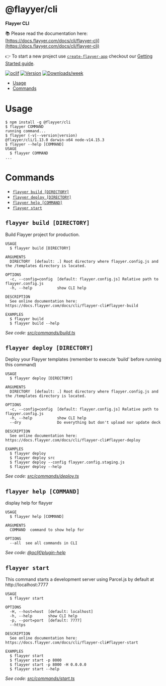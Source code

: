 @flayyer/cli
===========

**Flayyer CLI**

📚 Please read the documentation here: [https://docs.flayyer.com/docs/cli/flayyer-cli](https://docs.flayyer.com/docs/cli/flayyer-cli)

👉 To start a new project use [`create-flayyer-app`](https://github.com/flayyer/create-flayyer-app) checkout our [Getting Started guide](https://docs.flayyer.com/docs/).

[![oclif](https://img.shields.io/badge/cli-oclif-brightgreen.svg)](https://oclif.io)
[![Version](https://img.shields.io/npm/v/@flayyer/cli.svg)](https://npmjs.org/package/@flayyer/cli)
[![Downloads/week](https://img.shields.io/npm/dw/@flayyer/cli.svg)](https://npmjs.org/package/@flayyer/cli)

<!-- toc -->
* [Usage](#usage)
* [Commands](#commands)
<!-- tocstop -->
# Usage
<!-- usage -->
```sh-session
$ npm install -g @flayyer/cli
$ flayyer COMMAND
running command...
$ flayyer (-v|--version|version)
@flayyer/cli/1.13.0 darwin-x64 node-v14.15.3
$ flayyer --help [COMMAND]
USAGE
  $ flayyer COMMAND
...
```
<!-- usagestop -->
# Commands
<!-- commands -->
* [`flayyer build [DIRECTORY]`](#flayyer-build-directory)
* [`flayyer deploy [DIRECTORY]`](#flayyer-deploy-directory)
* [`flayyer help [COMMAND]`](#flayyer-help-command)
* [`flayyer start`](#flayyer-start)

## `flayyer build [DIRECTORY]`

Build Flayyer project for production.

```
USAGE
  $ flayyer build [DIRECTORY]

ARGUMENTS
  DIRECTORY  [default: .] Root directory where flayyer.config.js and the /templates directory is located.

OPTIONS
  -c, --config=config  [default: flayyer.config.js] Relative path to flayyer.config.js
  -h, --help           show CLI help

DESCRIPTION
  See online documentation here: https://docs.flayyer.com/docs/cli/flayyer-cli#flayyer-build

EXAMPLES
  $ flayyer build
  $ flayyer build --help
```

_See code: [src/commands/build.ts](https://github.com/flayyer/flayyer-cli/blob/v1.13.0/src/commands/build.ts)_

## `flayyer deploy [DIRECTORY]`

Deploy your Flayyer templates (remember to execute 'build' before running this command)

```
USAGE
  $ flayyer deploy [DIRECTORY]

ARGUMENTS
  DIRECTORY  [default: .] Root directory where flayyer.config.js and the /templates directory is located.

OPTIONS
  -c, --config=config  [default: flayyer.config.js] Relative path to flayyer.config.js
  -h, --help           show CLI help
  --dry                Do everything but don't upload nor update deck

DESCRIPTION
  See online documentation here: https://docs.flayyer.com/docs/cli/flayyer-cli#flayyer-deploy

EXAMPLES
  $ flayyer deploy
  $ flayyer deploy src
  $ flayyer deploy --config flayyer.config.staging.js
  $ flayyer deploy --help
```

_See code: [src/commands/deploy.ts](https://github.com/flayyer/flayyer-cli/blob/v1.13.0/src/commands/deploy.ts)_

## `flayyer help [COMMAND]`

display help for flayyer

```
USAGE
  $ flayyer help [COMMAND]

ARGUMENTS
  COMMAND  command to show help for

OPTIONS
  --all  see all commands in CLI
```

_See code: [@oclif/plugin-help](https://github.com/oclif/plugin-help/blob/v3.2.2/src/commands/help.ts)_

## `flayyer start`

This command starts a development server using Parcel.js by default at http://localhost:7777

```
USAGE
  $ flayyer start

OPTIONS
  -H, --host=host  [default: localhost]
  -h, --help       show CLI help
  -p, --port=port  [default: 7777]
  --https

DESCRIPTION
  See online documentation here: https://docs.flayyer.com/docs/cli/flayyer-cli#flayyer-start

EXAMPLES
  $ flayyer start
  $ flayyer start -p 8000
  $ flayyer start -p 8000 -H 0.0.0.0
  $ flayyer start --help
```

_See code: [src/commands/start.ts](https://github.com/flayyer/flayyer-cli/blob/v1.13.0/src/commands/start.ts)_
<!-- commandsstop -->
